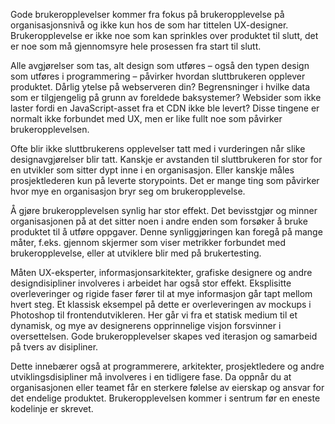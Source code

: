 Gode brukeropplevelser kommer fra fokus på brukeropplevelse på organisasjonsnivå og ikke kun hos de som har tittelen UX-designer. Brukeropplevelse er ikke noe som kan sprinkles over produktet til slutt, det er noe som må gjennomsyre hele prosessen fra start til slutt.

Alle avgjørelser som tas, alt design som utføres – også den typen design som utføres i programmering – påvirker hvordan sluttbrukeren opplever produktet. Dårlig ytelse på webserveren din? Begrensninger i hvilke data som er tilgjengelig på grunn av foreldede baksystemer? Websider som ikke laster fordi en JavaScript-asset fra et CDN ikke ble levert? Disse tingene er normalt ikke forbundet med UX, men er like fullt noe som påvirker brukeropplevelsen.

Ofte blir ikke sluttbrukerens opplevelser tatt med i vurderingen når slike designavgjørelser blir tatt. Kanskje er avstanden til sluttbrukeren for stor for en utvikler som sitter dypt inne i en organisasjon. Eller kanskje måles prosjektlederen kun på leverte storypoints. Det er mange ting som påvirker hvor mye en organisasjon bryr seg om brukeropplevelse.

Å gjøre brukeropplevelsen synlig har stor effekt. Det bevisstgjør og minner organisasjonen på at det sitter noen i andre enden som forsøker å bruke produktet til å utføre oppgaver. Denne synliggjøringen kan foregå på mange måter, f.eks. gjennom skjermer som viser metrikker forbundet med brukeropplevelse, eller at utviklere blir med på brukertesting.

Måten UX-eksperter, informasjonsarkitekter, grafiske designere og andre designdisipliner involveres i arbeidet har også stor effekt. Eksplisitte overleveringer og rigide faser fører til at mye informasjon går tapt mellom hvert steg. Et klassisk eksempel på dette er overleveringen av mockups i Photoshop til frontendutvikleren. Her går vi fra et statisk medium til et dynamisk, og mye av designerens opprinnelige visjon forsvinner i oversettelsen. Gode brukeropplevelser skapes ved iterasjon og samarbeid på tvers av disipliner.

Dette innebærer også at programmerere, arkitekter, prosjektledere og andre utviklingsdisipliner må involveres i en tidligere fase. Da oppnår du at organisasjonen eller teamet får en sterkere følelse av eierskap og ansvar for det endelige produktet. Brukeropplevelsen kommer i sentrum før en eneste kodelinje er skrevet.